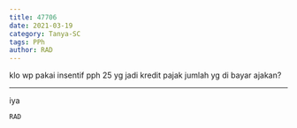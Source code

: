 ```yaml
---
title: 47706
date: 2021-03-19
category: Tanya-SC
tags: PPh
author: RAD
---
```


klo wp pakai insentif pph 25 yg jadi kredit pajak jumlah yg di bayar ajakan?

---

iya

`RAD`
